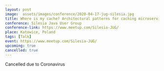 ```yaml
---
layout: post
image:  assets/images/conference/2020-04-17-jug-silesia.jpg
title: Where is my cache? Architectural patterns for caching microservices
conference: Silesia Java User Group
conference-link: https://www.meetup.com/Silesia-JUG/
place: Katowice, Poland
tags: [Talk]
event: https://www.meetup.com/Silesia-JUG/
upcoming: true
cancelled: true
---
```


Cancelled due to Coronavirus
